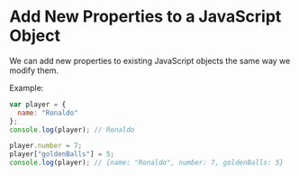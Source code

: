 # Add New Properties to a JavaScript Object

We can add new properties to existing JavaScript objects the same way we modify them.

Example:

```js
var player = {
  name: "Ronaldo"
};
console.log(player); // Ronaldo

player.number = 7;
player["goldenBalls"] = 5;
console.log(player); // {name: "Ronaldo", number: 7, goldenBalls: 5}
```
